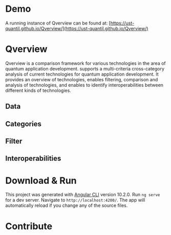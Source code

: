# Demo
A running instance of Qverview can be found at: [https://ust-quantil.github.io/Qverview/](https://ust-quantil.github.io/Qverview/)

# Qverview
Qverview is a comparison framework for various technologies in the area of quantum application development.
supports a multi-criteria cross-category analysis of current technologies for quantum application development.
It provides an overview of technologies, enables filtering, comparison and analysis of technologies, and enables to identify interoperabilities between different kinds of technologies.

## Data
## Categories
## Filter
## Interoperabilities


# Download & Run
This project was generated with [Angular CLI](https://github.com/angular/angular-cli) version 10.2.0.
Run `ng serve` for a dev server. Navigate to `http://localhost:4200/`. The app will automatically reload if you change any of the source files.

# Contribute
